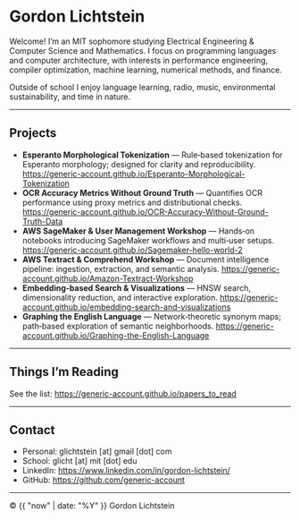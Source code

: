 

# Gordon Lichtstein


Welcome! I’m an MIT sophomore studying Electrical Engineering & Computer Science and Mathematics. I focus on programming languages and computer architecture, with interests in performance engineering, compiler optimization, machine learning, numerical methods, and finance.


Outside of school I enjoy language learning, radio, music, environmental sustainability, and time in nature.


---


## Projects


- **Esperanto Morphological Tokenization** — Rule‑based tokenization for Esperanto morphology; designed for clarity and reproducibility.
<https://generic-account.github.io/Esperanto-Morphological-Tokenization>
- **OCR Accuracy Metrics Without Ground Truth** — Quantifies OCR performance using proxy metrics and distributional checks.
<https://generic-account.github.io/OCR-Accuracy-Without-Ground-Truth-Data>
- **AWS SageMaker & User Management Workshop** — Hands‑on notebooks introducing SageMaker workflows and multi‑user setups.
<https://generic-account.github.io/Sagemaker-hello-world-2>
- **AWS Textract & Comprehend Workshop** — Document intelligence pipeline: ingestion, extraction, and semantic analysis.
<https://generic-account.github.io/Amazon-Textract-Workshop>
- **Embedding-based Search & Visualizations** — HNSW search, dimensionality reduction, and interactive exploration.
<https://generic-account.github.io/embedding-search-and-visualizations>
- **Graphing the English Language** — Network‑theoretic synonym maps; path‑based exploration of semantic neighborhoods.
<https://generic-account.github.io/Graphing-the-English-Language>


---


## Things I’m Reading


See the list: <https://generic-account.github.io/papers_to_read>


---


## Contact


- Personal: glichtstein [at] gmail [dot] com
- School: glicht [at] mit [dot] edu
- LinkedIn: <https://www.linkedin.com/in/gordon-lichtstein/>
- GitHub: <https://github.com/generic-account>


<hr/>


<div class="site-footer">© {{ "now" | date: "%Y" }} Gordon Lichtstein</div>